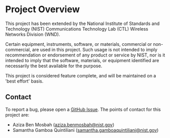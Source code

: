 # Project Overview

This project has been extended by the National Institute of Standards and Technology (NIST)
Communications Technology Lab (CTL) Wireless Networks Division (WND).

Certain equipment, instruments, software, or materials, commercial or non-commercial, are used in this project. Such
usage is not intended to imply recommendation or endorsement of any product or service by NIST, nor is it intended to
imply that the software, materials, or equipment identified are necessarily the best available for the purpose.

This project is considered feature complete, and will be maintained on a 'best effort' basis.

## Contact

To report a bug, please open a [GitHub Issue](https://github.com/usnistgov/pscr-net-sim/issues/new).
The points of contact for this project are:
  * Aziza Ben Mosbah ([aziza.benmosbah@nist.gov](mailto:aziza.benmosbah@nist.gov))
  * Samantha Gamboa Quintiliani ([samantha.gamboaquintiliani@nist.gov](mailto:samantha.gamboaquintiliani@nist.gov))


